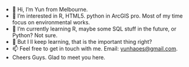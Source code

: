 - 👋 Hi, I’m Yun from Melbourne.
- 👀 I’m interested in R, HTML5. python in ArcGIS pro. Most of my time focus on environmental works.
- 🌱 I’m currently learning R, maybe some SQL stuff in the future, or Python? Not sure.
- 💞️ But I ll keep learning, that is the important thing right?  
- 📫 Feel free to get in touch with me. Email: yunhaoes@gmail.com.
- Cheers Guys. Glad to meet you here.

<!---
Existentialism-Yun/Existentialism-Yun is a ✨ special ✨ repository because its `README.md` (this file) appears on your GitHub profile.
You can click the Preview link to take a look at your changes.
--->
